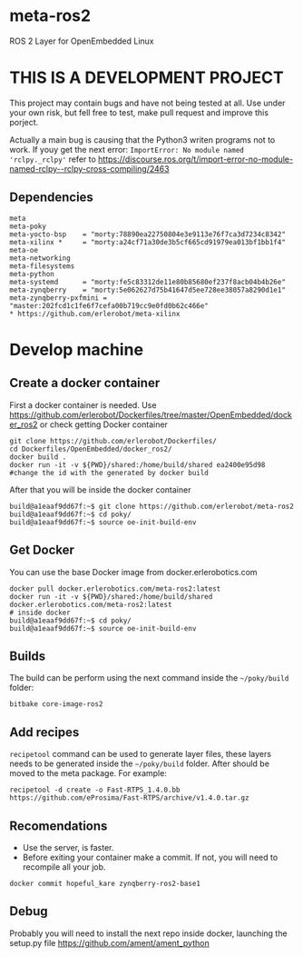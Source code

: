 # meta-ros2
ROS 2 Layer for OpenEmbedded Linux


# THIS IS A DEVELOPMENT PROJECT
This project may contain bugs and have not being tested at all. Use under your own risk, but fell free to test, make pull request and improve this porject.

Actually a main bug is causing that the Python3 writen programs not to work. If youy get the next error: `ImportError: No module named 'rclpy._rclpy'` refer to https://discourse.ros.org/t/import-error-no-module-named-rclpy--rclpy-cross-compiling/2463

## Dependencies
```
meta
meta-poky
meta-yocto-bsp    = "morty:78890ea22750804e3e9113e76f7ca3d7234c8342"
meta-xilinx *     = "morty:a24cf71a30de3b5cf665cd91979ea013bf1bb1f4"
meta-oe
meta-networking
meta-filesystems
meta-python
meta-systemd      = "morty:fe5c83312de11e80b85680ef237f8acb04b4b26e"
meta-zynqberry    = "morty:5e062627d75b41647d5ee728ee38057a8290d1e1"
meta-zynqberry-pxfmini = "master:202fcd1c1fe6f7cefa00b719cc9e0fd0b62c466e"
* https://github.com/erlerobot/meta-xilinx
```

# Develop machine
## Create a docker container

First a docker container is needed. Use https://github.com/erlerobot/Dockerfiles/tree/master/OpenEmbedded/docker_ros2 or check getting Docker container

```
git clone https://github.com/erlerobot/Dockerfiles/
cd Dockerfiles/OpenEmbedded/docker_ros2/
docker build .
docker run -it -v ${PWD}/shared:/home/build/shared ea2400e95d98 #change the id with the generated by docker build

```

After that you will be inside the docker container

```
build@a1eaaf9dd67f:~$ git clone https://github.com/erlerobot/meta-ros2
build@a1eaaf9dd67f:~$ cd poky/
build@a1eaaf9dd67f:~$ source oe-init-build-env

```
## Get Docker
You can use the base Docker image from docker.erlerobotics.com

```
docker pull docker.erlerobotics.com/meta-ros2:latest
docker run -it -v ${PWD}/shared:/home/build/shared docker.erlerobotics.com/meta-ros2:latest
# inside docker
build@a1eaaf9dd67f:~$ cd poky/
build@a1eaaf9dd67f:~$ source oe-init-build-env
```


## Builds

The build can be perform using the next command inside the `~/poky/build` folder:

```
bitbake core-image-ros2
```

## Add recipes

`recipetool` command can be used to generate layer files, these layers needs to be generated inside the `~/poky/build` folder. After should be moved to the meta package.
For example:

```
recipetool -d create -o Fast-RTPS_1.4.0.bb https://github.com/eProsima/Fast-RTPS/archive/v1.4.0.tar.gz
```

## Recomendations

 - Use the server, is faster.
 - Before exiting your container make a commit. If not, you will need to recompile all your job.

```
docker commit hopeful_kare zynqberry-ros2-base1
```

## Debug

Probably you will need to install the next repo inside docker, launching the setup.py file
https://github.com/ament/ament_python
